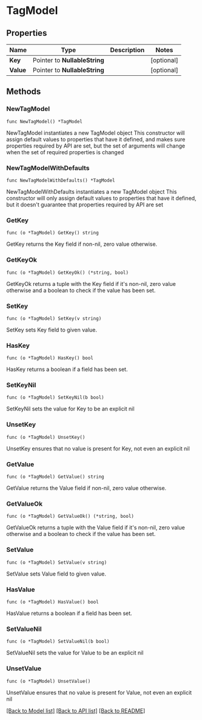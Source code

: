 # TagModel

## Properties

Name | Type | Description | Notes
------------ | ------------- | ------------- | -------------
**Key** | Pointer to **NullableString** |  | [optional] 
**Value** | Pointer to **NullableString** |  | [optional] 

## Methods

### NewTagModel

`func NewTagModel() *TagModel`

NewTagModel instantiates a new TagModel object
This constructor will assign default values to properties that have it defined,
and makes sure properties required by API are set, but the set of arguments
will change when the set of required properties is changed

### NewTagModelWithDefaults

`func NewTagModelWithDefaults() *TagModel`

NewTagModelWithDefaults instantiates a new TagModel object
This constructor will only assign default values to properties that have it defined,
but it doesn't guarantee that properties required by API are set

### GetKey

`func (o *TagModel) GetKey() string`

GetKey returns the Key field if non-nil, zero value otherwise.

### GetKeyOk

`func (o *TagModel) GetKeyOk() (*string, bool)`

GetKeyOk returns a tuple with the Key field if it's non-nil, zero value otherwise
and a boolean to check if the value has been set.

### SetKey

`func (o *TagModel) SetKey(v string)`

SetKey sets Key field to given value.

### HasKey

`func (o *TagModel) HasKey() bool`

HasKey returns a boolean if a field has been set.

### SetKeyNil

`func (o *TagModel) SetKeyNil(b bool)`

 SetKeyNil sets the value for Key to be an explicit nil

### UnsetKey
`func (o *TagModel) UnsetKey()`

UnsetKey ensures that no value is present for Key, not even an explicit nil
### GetValue

`func (o *TagModel) GetValue() string`

GetValue returns the Value field if non-nil, zero value otherwise.

### GetValueOk

`func (o *TagModel) GetValueOk() (*string, bool)`

GetValueOk returns a tuple with the Value field if it's non-nil, zero value otherwise
and a boolean to check if the value has been set.

### SetValue

`func (o *TagModel) SetValue(v string)`

SetValue sets Value field to given value.

### HasValue

`func (o *TagModel) HasValue() bool`

HasValue returns a boolean if a field has been set.

### SetValueNil

`func (o *TagModel) SetValueNil(b bool)`

 SetValueNil sets the value for Value to be an explicit nil

### UnsetValue
`func (o *TagModel) UnsetValue()`

UnsetValue ensures that no value is present for Value, not even an explicit nil

[[Back to Model list]](../README.md#documentation-for-models) [[Back to API list]](../README.md#documentation-for-api-endpoints) [[Back to README]](../README.md)


